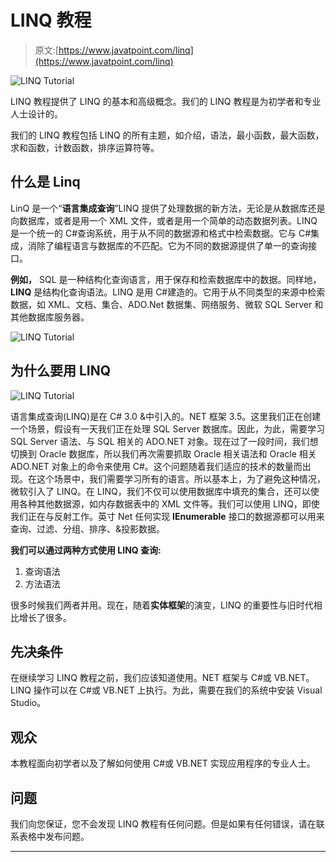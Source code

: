 # LINQ 教程

> 原文:[https://www.javatpoint.com/linq](https://www.javatpoint.com/linq)

![LINQ Tutorial](../Images/b240bb47792c596095ff96b3d0b255ea.png)

LINQ 教程提供了 LINQ 的基本和高级概念。我们的 LINQ 教程是为初学者和专业人士设计的。

我们的 LINQ 教程包括 LINQ 的所有主题，如介绍，语法，最小函数，最大函数，求和函数，计数函数，排序运算符等。

## 什么是 Linq

LinQ 是一个“**语言集成查询**”LINQ 提供了处理数据的新方法，无论是从数据库还是向数据库，或者是用一个 XML 文件，或者是用一个简单的动态数据列表。LINQ 是一个统一的 C#查询系统，用于从不同的数据源和格式中检索数据。它与 C#集成，消除了编程语言与数据库的不匹配。它为不同的数据源提供了单一的查询接口。

**例如，** SQL 是一种结构化查询语言，用于保存和检索数据库中的数据。同样地， **LINQ** 是结构化查询语法。LINQ 是用 C#建造的。它用于从不同类型的来源中检索数据，如 XML、文档、集合、ADO.Net 数据集、网络服务、微软 SQL Server 和其他数据库服务器。

![LINQ Tutorial](../Images/9265904490ee4dcab86b0a653ead99c0.png)

## 为什么要用 LINQ

![LINQ Tutorial](../Images/8681a8ad9ec2d2481c0c5c92d5e746b0.png)

语言集成查询(LINQ)是在 C# 3.0 &中引入的。NET 框架 3.5。这里我们正在创建一个场景，假设有一天我们正在处理 SQL Server 数据库。因此，为此，需要学习 SQL Server 语法、与 SQL 相关的 ADO.NET 对象。现在过了一段时间，我们想切换到 Oracle 数据库，所以我们再次需要抓取 Oracle 相关语法和 Oracle 相关 ADO.NET 对象上的命令来使用 C#。这个问题随着我们适应的技术的数量而出现。在这个场景中，我们需要学习所有的语言。所以基本上，为了避免这种情况，微软引入了 LINQ。在 LINQ，我们不仅可以使用数据库中填充的集合，还可以使用各种其他数据源，如内存数据表中的 XML 文件等。我们可以使用 LINQ，即使我们正在与反射工作。英寸 Net 任何实现 **IEnumerable** 接口的数据源都可以用来查询、过滤、分组、排序、&投影数据。

**我们可以通过两种方式使用 LINQ 查询:**

1.  查询语法
2.  方法语法

很多时候我们两者并用。现在，随着**实体框架**的演变，LINQ 的重要性与旧时代相比增长了很多。

## 先决条件

在继续学习 LINQ 教程之前，我们应该知道使用。NET 框架与 C#或 VB.NET。LINQ 操作可以在 C#或 VB.NET 上执行。为此，需要在我们的系统中安装 Visual Studio。

## 观众

本教程面向初学者以及了解如何使用 C#或 VB.NET 实现应用程序的专业人士。

## 问题

我们向您保证，您不会发现 LINQ 教程有任何问题。但是如果有任何错误，请在联系表格中发布问题。

* * *